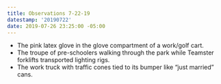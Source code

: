 ```yaml
---
title: Observations 7-22-19
datestamp: '20190722'
date: 2019-07-26 23:25:00 -05:00
---
```


- The pink latex glove in the glove compartment of a work/golf cart.
- The troupe of pre-schoolers walking through the park while Teamster forklifts transported lighting rigs.
- The work truck with traffic cones tied to its bumper like “just married” cans.
